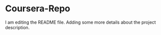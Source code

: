 # Coursera-Repo
I am editing the README file. Adding some more details about the project description.
